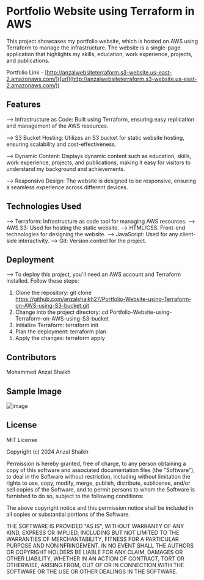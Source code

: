 # Portfolio Website using Terraform in AWS

This project showcases my portfolio website, which is hosted on AWS using Terraform to manage the infrastructure. The website is a single-page application that highlights my skills, education, work experience, projects, and publications.

Portfolio Link - [http://anzalwebsiteterraform.s3-website.us-east-2.amazonaws.com/]([url](http://anzalwebsiteterraform.s3-website.us-east-2.amazonaws.com/))

## Features
--> Infrastructure as Code: Built using Terraform, ensuring easy replication and management of the AWS resources.

--> S3 Bucket Hosting: Utilizes an S3 bucket for static website hosting, ensuring scalability and cost-effectiveness.

--> Dynamic Content: Displays dynamic content such as education, skills, work experience, projects, and publications, making it easy for visitors to understand my background and achievements.

--> Responsive Design: The website is designed to be responsive, ensuring a seamless experience across different devices.

## Technologies Used
--> Terraform: Infrastructure as code tool for managing AWS resources.
--> AWS S3: Used for hosting the static website.
--> HTML/CSS: Front-end technologies for designing the website.
--> JavaScript: Used for any client-side interactivity.
--> Git: Version control for the project.

## Deployment
--> To deploy this project, you'll need an AWS account and Terraform installed. Follow these steps:

1) Clone the repository: git clone https://github.com/anzalshaikh27/Portfolio-Website-using-Terraform-on-AWS-using-S3-bucket.git
2) Change into the project directory: cd Portfolio-Website-using-Terraform-on-AWS-using-S3-bucket
3) Initialize Terraform: terraform init
4) Plan the deployment: terraform plan
5) Apply the changes: terraform apply

## Contributors
Mohammed Anzal Shaikh 

## Sample Image

![image](https://github.com/anzalshaikh27/Portfolio-Website-using-Terraform-on-AWS-using-S3-bucket/assets/57680301/64db6d67-4ae8-4901-8a8a-670f42f4ba5f)


## License

MIT License

Copyright (c) 2024 Anzal Shaikh

Permission is hereby granted, free of charge, to any person obtaining a copy
of this software and associated documentation files (the "Software"), to deal
in the Software without restriction, including without limitation the rights
to use, copy, modify, merge, publish, distribute, sublicense, and/or sell
copies of the Software, and to permit persons to whom the Software is
furnished to do so, subject to the following conditions:

The above copyright notice and this permission notice shall be included in all
copies or substantial portions of the Software.

THE SOFTWARE IS PROVIDED "AS IS", WITHOUT WARRANTY OF ANY KIND, EXPRESS OR
IMPLIED, INCLUDING BUT NOT LIMITED TO THE WARRANTIES OF MERCHANTABILITY,
FITNESS FOR A PARTICULAR PURPOSE AND NONINFRINGEMENT. IN NO EVENT SHALL THE
AUTHORS OR COPYRIGHT HOLDERS BE LIABLE FOR ANY CLAIM, DAMAGES OR OTHER
LIABILITY, WHETHER IN AN ACTION OF CONTRACT, TORT OR OTHERWISE, ARISING FROM,
OUT OF OR IN CONNECTION WITH THE SOFTWARE OR THE USE OR OTHER DEALINGS IN THE
SOFTWARE.

